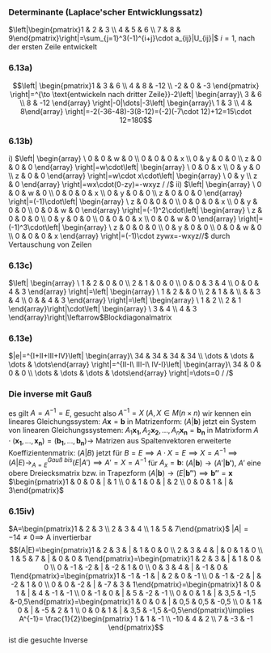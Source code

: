 ### Determinante (Laplace'scher Entwicklungssatz)
$\left|\begin{pmatrix}1 & 2 & 3 \\ 4 & 5 & 6 \\ 7 & 8 & 9\end{pmatrix}\right|=\sum_{j=1}^3(-1)^{i+j}\cdot a_{ij}|U_{ij}|$ $i=1$, nach der ersten Zeile entwickelt

### 6.13a)
$$\left| \begin{pmatrix}1 & 3 & 6 \\ 4 & 8 & -12 \\ -2 & 0 & -3 \end{pmatrix} \right|=^{\to \text{entwickeln nach dritter Zeile}}-2\left| \begin{array}\ 3 & 6 \\ 8 & -12 \end{array} \right|-0|\dots|-3\left| \begin{array}\ 1 & 3 \\ 4 & 8\end{array} \right|=-2(-36-48)-3(8-12)=(-2)(-7\cdot 12)+12=15\cdot 12=180$$

### 6.13b)
i) $\left| \begin{array} \ 0 & 0 & w & 0 \\ 0 & 0 & 0 & x \\ 0 & y & 0 & 0 \\ z & 0 & 0 & 0 \end{array} \right|=w\cdot\left| \begin{array} \ 0 & 0 & x \\ 0 & y & 0 \\ z & 0 & 0 \end{array} \right|=w\cdot x\cdot\left| \begin{array} \ 0 & y \\ z & 0 \end{array} \right|=wx\cdot(0-zy)=-wxyz / /$
ii) $\left| \begin{array} \ 0 & 0 & w & 0 \\ 0 & 0 & 0 & x \\ 0 & y & 0 & 0 \\ z & 0 & 0 & 0 \end{array} \right|=(-1)\cdot\left| \begin{array} \ z & 0 & 0 & 0 \\ 0 & 0 & 0 & x \\ 0 & y & 0 & 0 \\ 0 & 0 & w & 0 \end{array} \right|=(-1)^2\cdot\left| \begin{array} \ z & 0 & 0 & 0 \\ 0 & y & 0 & 0 \\ 0 & 0 & 0 & x \\ 0 & 0 & w & 0 \end{array} \right|=(-1)^3\cdot\left| \begin{array} \ z & 0 & 0 & 0 \\ 0 & y & 0 & 0 \\ 0 & 0 & w & 0 \\ 0 & 0 & 0 & x \end{array} \right|=(-1)\cdot zywx=-wxyz//$ durch Vertauschung von Zeilen

### 6.13c)
$\left| \begin{array} \ 1 & 2 & 0 & 0 \\ 2 & 1 & 0 & 0  \\ 0 & 0 & 3 & 4 \\ 0 & 0 & 4 & 3 \end{array} \right|=\left| \begin{array} \ 1 & 2 &  & 0 \\ 2 & 1 &  &   \\  &  & 3 & 4 \\ 0 &  & 4 & 3 \end{array} \right|=\left| \begin{array} \ 1 & 2 \\ 2 & 1 \end{array}\right|\cdot\left| \begin{array} \ 3 & 4 \\ 4 & 3 \end{array}\right|\leftarrow$Blockdiagonalmatrix

### 6.13e)
$|e|=^{I+II+III+IV}\left| \begin{array}\ 34 & 34 & 34 & 34 \\ \dots & \dots &  \dots & \dots\end{array} \right|=^{II-I\ III-I\ IV-I}\left| \begin{array}\ 34 & 0 & 0 & 0 \\ \dots & \dots &  \dots & \dots\end{array} \right|=\dots=0 / /$

### Die inverse mit Gauß
es gilt $A=A^{-1}=E$, gesucht also $A^{-1}=X\ (A,X\in M(n\times n)$
wir kennen ein lineares Gleichungssystem: $A\mathbf{x}=\mathbf{b}$ in Matrizenform: $(A|\mathbf{b})$
jetzt ein System von linearen Gleichungssystemen: $A_{1}\mathbf{x_{1}},A_{2}\mathbf{x_{2}},\dots,A_{n}\mathbf{x_{n}}=\mathbf{b_{n}}$
in Matrixform $A\cdot (\mathbf{x_{1}},\dots,\mathbf{x_{n}})=(\mathbf{b_{1}},\dots,\mathbf{b_{n}})\to$ Matrizen aus Spaltenvektoren
erweiterte Koeffizientenmatrix: $(A|B)$
jetzt für $B=E\implies A\cdot X=E\implies X=A^{-1}\implies(A|E)\longrightarrow^{Gauß\ bis}_{A=E} (E|A')\implies A'=X=A^{-1}$ 
für $A_{x}=\mathbf{b}:$
$(A|\mathbf{b})\longrightarrow(A'|\mathbf{b'})$, $A'$ eine obere Dreiecksmatrix bzw. in Trapezform
$(A|\mathbf{b})\longrightarrow(E|\mathbf{b''})\implies \mathbf{b''}=\mathbf{x}$ $\begin{pmatrix}1 & 0 & 0 & | & 1 \\ 0 & 1 & 0 & | & 2  \\ 0 & 0 & 1 & | & 3\end{pmatrix}$

### 6.15iv)
$A=\begin{pmatrix}1 & 2 & 3  \\  2 & 3 & 4 \\ 1 & 5 & 7\end{pmatrix}$ $|A|=-14\neq 0\implies$ A invertierbar
$$(A|E)=\begin{pmatrix}1 & 2 & 3 & | & 1 & 0 & 0 \\ 2 & 3 & 4 & | & 0 & 1 & 0 \\  1 & 5 & 7 & | & 0 & 0 & 1\end{pmatrix}=\begin{pmatrix}1 & 2 & 3 & | & 1 & 0 & 0 \\ 0 & -1 & -2 & | & -2 & 1 & 0 \\  0 & 3 & 4 & | & -1 & 0 & 1\end{pmatrix}=\begin{pmatrix}1 & -1 & -1 & | & 2 & 0 & -1 \\ 0 & -1 & -2 & | & -2 & 1 & 0 \\  0 & 0 & -2 & | & -7 & 3 & 1\end{pmatrix}=\begin{pmatrix}1 & 0 & 1 & | & 4 & -1 & -1 \\ 0 & -1 & 0 & | & 5 & -2 & -1 \\  0 & 0 & 1 & | & 3,5 & -1,5 &-0,5\end{pmatrix}=\begin{pmatrix}1 & 0 & 0 & | & 0,5 & 0,5 & -0,5 \\ 0 & 1 & 0 & | & -5 & 2 & 1 \\  0 & 0 & 1 & | & 3,5 & -1,5 &-0,5\end{pmatrix}\implies A^{-1}= \frac{1}{2}\begin{pmatrix}
1 & 1 & -1 \\
-10  & 4 & 2 \\
7 & -3  & -1
\end{pmatrix}$$ ist die gesuchte Inverse
